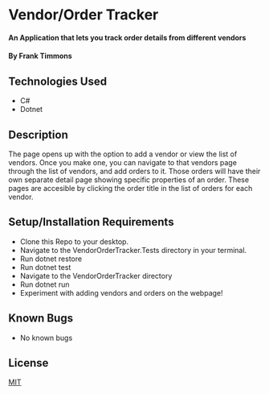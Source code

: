 # Vendor/Order Tracker

#### An Application that lets you track order details from different vendors

#### By Frank Timmons

## Technologies Used

* C# 
* Dotnet

## Description

The page opens up with the option to add a vendor or view the list of vendors. Once you make one, you can navigate to that vendors page through the list of vendors, and add orders to it.  Those orders will have their own separate detail page showing specific properties of an order.  These pages are accesible by clicking the order title in the list of orders for each vendor.

## Setup/Installation Requirements

* Clone this Repo to your desktop.
* Navigate to the VendorOrderTracker.Tests directory in your terminal.
* Run dotnet restore
* Run dotnet test
* Navigate to the VendorOrderTracker directory
* Run dotnet run
* Experiment with adding vendors and orders on the webpage!

## Known Bugs

* No known bugs

## License

[MIT](/LICENSE)
